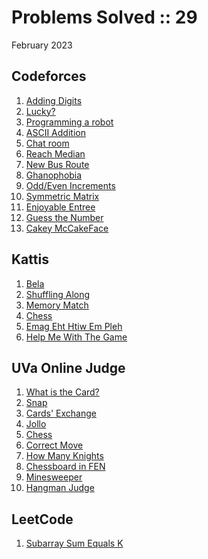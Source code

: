 # Problems Solved :: 29
February 2023

Codeforces
-----------------
1. [Adding Digits](https://codeforces.com/group/DVzG4G4yZx/contest/421256/problem/L)
1. [Lucky?](https://codeforces.com/group/DVzG4G4yZx/contest/421255/problem/E)
1. [Programming a robot](https://codeforces.com/group/DVzG4G4yZx/contest/422656/problem/A)
1. [ASCII Addition](https://codeforces.com/group/DVzG4G4yZx/contest/422656/problem/D)
1. [Chat room](https://codeforces.com/group/DVzG4G4yZx/contest/421255/problem/H)
1. [Reach Median](https://codeforces.com/group/DVzG4G4yZx/contest/420863/problem/L)
1. [New Bus Route](https://codeforces.com/group/DVzG4G4yZx/contest/421336/problem/H)
1. [Ghanophobia](https://codeforces.com/group/DVzG4G4yZx/contest/421122/problem/F)
1. [Odd/Even Increments](https://codeforces.com/group/DVzG4G4yZx/contest/421255/problem/K)
1. [Symmetric Matrix](https://codeforces.com/group/DVzG4G4yZx/contest/422493/problem/F)
1. [Enjoyable Entree](https://codeforces.com/gym/104059/problem/E)
1. [Guess the Number](https://codeforces.com/gym/101021/problem/1)
1. [Cakey McCakeFace](https://codeforces.com/group/TbJx9nT1SP/contest/428400/problem/A)

Kattis
-----------------
1. [Bela](https://open.kattis.com/problems/bela)
1. [Shuffling Along](https://open.kattis.com/problems/shuffling)
1. [Memory Match](https://open.kattis.com/problems/memorymatch)
1. [Chess](https://open.kattis.com/problems/chess)
1. [Emag Eht Htiw Em Pleh](https://open.kattis.com/problems/empleh)
1. [Help Me With The Game](https://open.kattis.com/problems/helpme)

UVa Online Judge
-----------------
1. [What is the Card?](https://onlinejudge.org/index.php?option=com_onlinejudge&Itemid=8&page=show_problem&category=0&problem=1587)
1. [Snap](https://onlinejudge.org/index.php?option=com_onlinejudge&Itemid=8&page=show_problem&category=0&problem=1329)
1. [Cards' Exchange](https://onlinejudge.org/index.php?option=com_onlinejudge&Itemid=8&page=show_problem&category=0&problem=2725)
1. [Jollo](https://onlinejudge.org/index.php?option=com_onlinejudge&Itemid=8&page=show_problem&category=0&problem=3399)
1. [Chess](https://onlinejudge.org/index.php?option=com_onlinejudge&Itemid=8&page=show_problem&category=0&problem=214)
1. [Correct Move](https://onlinejudge.org/index.php?option=com_onlinejudge&Itemid=8&page=show_problem&category=0&problem=191)
1. [How Many Knights](https://onlinejudge.org/index.php?option=com_onlinejudge&Itemid=8&page=show_problem&category=0&problem=637)
1. [Chessboard in FEN](https://onlinejudge.org/index.php?option=com_onlinejudge&Itemid=8&page=show_problem&category=0&problem=1225)
1. [Minesweeper](https://onlinejudge.org/index.php?option=com_onlinejudge&Itemid=8&page=show_problem&category=0&problem=1130)
1. [Hangman Judge](https://onlinejudge.org/index.php?option=com_onlinejudge&Itemid=8&page=show_problem&category=0&problem=430)

LeetCode
-----------------
1. [Subarray Sum Equals K](https://leetcode.com/problems/subarray-sum-equals-k/)
